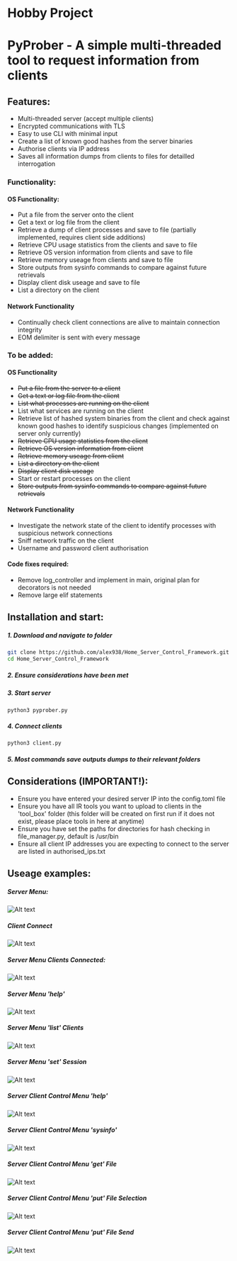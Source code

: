 # Hobby Project

# PyProber - A simple multi-threaded tool to request information from clients

## Features:
- Multi-threaded server (accept multiple clients)
- Encrypted communications with TLS
- Easy to use CLI with minimal input
- Create a list of known good hashes from the server binaries
- Authorise clients via IP address
- Saves all information dumps from clients to files for detailled interrogation

### Functionality:

#### OS Functionality:

- Put a file from the server onto the client
- Get a text or log file from the client
- Retrieve a dump of client processes and save to file (partially implemented, requires client side additions)
- Retrieve CPU usage statistics from the clients and save to file
- Retrieve OS version information from clients and save to file
- Retrieve memory useage from clients and save to file
- Store outputs from sysinfo commands to compare against future retrievals
- Display client disk useage and save to file
- List a directory on the client

#### Network Functionality

- Continually check client connections are alive to maintain connection integrity
- EOM delimiter is sent with every message

### To be added:

#### OS Functionality

- ~~Put a file from the server to a client~~
- ~~Get a text or log file from the client~~
- ~~List what processes are running on the client~~
- List what services are running on the client
- Retrieve list of hashed system binaries from the client and check against known good hashes to identify suspicious changes (implemented on server only currently)
- ~~Retrieve CPU usage statistics from the client~~
- ~~Retrieve OS version information from client~~
- ~~Retrieve memory useage from client~~
- ~~List a directory on the client~~
- ~~Display client disk useage~~
- Start or restart processes on the client
- ~~Store outputs from sysinfo commands to compare against future retrievals~~

#### Network Functionality

- Investigate the network state of the client to identify processes with suspicious network connections
- Sniff network traffic on the client
- Username and password client authorisation

#### Code fixes required:
- Remove log_controller and implement in main, original plan for decorators is not needed
- Remove large elif statements

## Installation and start:

##### 1. Download and navigate to folder
```bash
git clone https://github.com/alex938/Home_Server_Control_Framework.git
cd Home_Server_Control_Framework
```

##### 2. Ensure considerations have been met

##### 3. Start server
```bash
python3 pyprober.py
```

##### 4. Connect clients
```bash
python3 client.py
```

##### 5. Most commands save outputs dumps to their relevant folders

## Considerations (IMPORTANT!):

- Ensure you have entered your desired server IP into the config.toml file
- Ensure you have all IR tools you want to upload to clients in the 'tool_box' folder (this folder will be created on first run if it does not exist, please place tools in here at anytime)
- Ensure you have set the paths for directories for hash checking in file_manager.py, default is /usr/bin
- Ensure all client IP addresses you are expecting to connect to the server are listed in authorised_ips.txt

## Useage examples:

##### Server Menu:

![Alt text](./imgs/1.png)

##### Client Connect

![Alt text](./imgs/2.png)

##### Server Menu Clients Connected:

![Alt text](./imgs/3.png)

##### Server Menu 'help'

![Alt text](./imgs/4.png)

##### Server Menu 'list' Clients

![Alt text](./imgs/5.png)

##### Server Menu 'set' Session

![Alt text](./imgs/6.png)

##### Server Client Control Menu 'help'

![Alt text](./imgs/7.png)

##### Server Client Control Menu 'sysinfo'

![Alt text](./imgs/8.png)

##### Server Client Control Menu 'get' File

![Alt text](./imgs/9.png)

##### Server Client Control Menu 'put' File Selection

![Alt text](./imgs/10.png)

##### Server Client Control Menu 'put' File Send

![Alt text](./imgs/11.png)